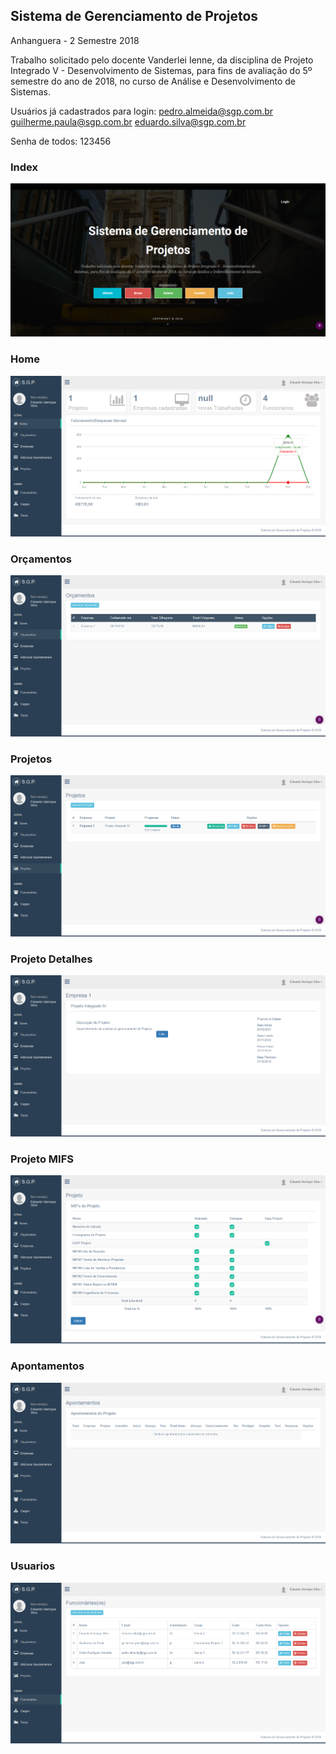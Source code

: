 ## Sistema de Gerenciamento de Projetos

Anhanguera - 2 Semestre 2018

Trabalho solicitado pelo docente Vanderlei Ienne, da disciplina de Projeto Integrado V - Desenvolvimento de Sistemas, para fins de avaliação do 5º semestre do ano de 2018, no curso de  Análise e Desenvolvimento de Sistemas.

Usuários já cadastrados para login:
pedro.almeida@sgp.com.br
guilherme.paula@sgp.com.br
eduardo.silva@sgp.com.br

Senha de todos:
123456

### Index
![Index](https://raw.githubusercontent.com/joaoleo/projeto/master/images/index.png)
### Home
![Home](https://raw.githubusercontent.com/joaoleo/projeto/master/images/home.png)
### Orçamentos
![Orcamentos](https://raw.githubusercontent.com/joaoleo/projeto/master/images/orcamentos.png)
### Projetos
![Projetos](https://raw.githubusercontent.com/joaoleo/projeto/master/images/projetos.png)
### Projeto Detalhes
![Projeto Detalhes](https://raw.githubusercontent.com/joaoleo/projeto/master/images/projeto_detalhes.png)
### Projeto MIFS
![Projeto MIFS](https://raw.githubusercontent.com/joaoleo/projeto/master/images/projeto_mifs.png)
### Apontamentos
![Apontamentos](https://raw.githubusercontent.com/joaoleo/projeto/master/images/apontamentos.png)
### Usuarios
![Usuarios](https://raw.githubusercontent.com/joaoleo/projeto/master/images/usuarios.png)
